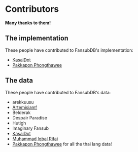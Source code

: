 # Contributors

**Many thanks to them!**

## The implementation

These people have contributed to FansubDB's implementation:

  * [KasaiDot](https://github.com/KasaiDot)
  * [Pakkapon Phongthawee](https://github.com/pureexe)

## The data

These people have contributed to FansubDB's data:

  * arekkuusu
  * [Artemisiamf](https://github.com/Artemisiamf)
  * Belderak
  * Despair Paradise
  * Hutigh
  * Imaginary Fansub
  * [KasaiDot](https://github.com/KasaiDot)
  * [Muhammad Iqbal Rifai](https://github.com/py7hon)
  * [Pakkapon Phongthawee](https://github.com/pureexe) for all the thai lang data!
